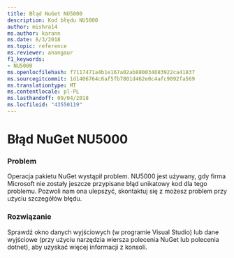 ```yaml
---
title: Błąd NuGet NU5000
description: Kod błędu NU5000
author: mishra14
ms.author: karann
ms.date: 8/3/2018
ms.topic: reference
ms.reviewer: anangaur
f1_keywords:
- NU5000
ms.openlocfilehash: f7117471a4b1e167a02ab880034083922ca41837
ms.sourcegitcommit: 1d1406764c6af5fb7801d462e0c4afc9092fa569
ms.translationtype: MT
ms.contentlocale: pl-PL
ms.lasthandoff: 09/04/2018
ms.locfileid: "43550119"
---
```

# <a name="nuget-error-nu5000"></a>Błąd NuGet NU5000

### <a name="issue"></a>Problem

Operacja pakietu NuGet wystąpił problem. NU5000 jest używany, gdy firma Microsoft nie zostały jeszcze przypisane błąd unikatowy kod dla tego problemu. Pozwoli nam ona ulepszyć, skontaktuj się z możesz problem przy użyciu szczegółów błędu.


### <a name="solution"></a>Rozwiązanie

Sprawdź okno danych wyjściowych (w programie Visual Studio) lub dane wyjściowe (przy użyciu narzędzia wiersza polecenia NuGet lub polecenia dotnet), aby uzyskać więcej informacji z konsoli.


